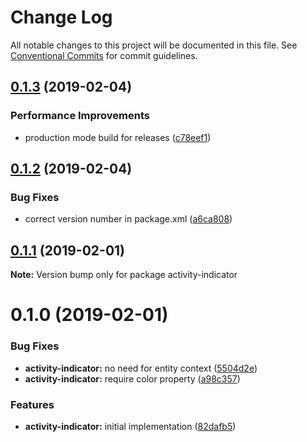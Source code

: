 # Change Log

All notable changes to this project will be documented in this file.
See [Conventional Commits](https://conventionalcommits.org) for commit guidelines.

## [0.1.3](https://github.com/jobvs/native-components/compare/activity-indicator@0.1.2...activity-indicator@0.1.3) (2019-02-04)

### Performance Improvements

-   production mode build for releases ([c78eef1](https://github.com/jobvs/native-components/commit/c78eef1))

## [0.1.2](https://github.com/jobvs/native-components/compare/activity-indicator@0.1.1...activity-indicator@0.1.2) (2019-02-04)

### Bug Fixes

-   correct version number in package.xml ([a6ca808](https://github.com/jobvs/native-components/commit/a6ca808))

## [0.1.1](https://github.com/jobvs/native-components/compare/activity-indicator@0.1.0...activity-indicator@0.1.1) (2019-02-01)

**Note:** Version bump only for package activity-indicator

# 0.1.0 (2019-02-01)

### Bug Fixes

-   **activity-indicator:** no need for entity context
    ([5504d2e](https://github.com/jobvs/native-components/commit/5504d2e))
-   **activity-indicator:** require color property
    ([a98c357](https://github.com/jobvs/native-components/commit/a98c357))

### Features

-   **activity-indicator:** initial implementation
    ([82dafb5](https://github.com/jobvs/native-components/commit/82dafb5))
